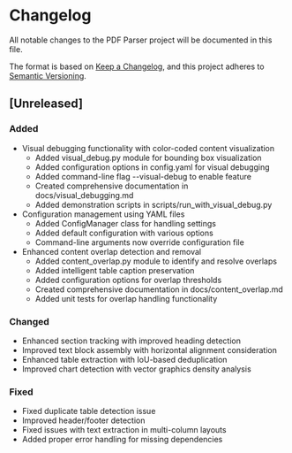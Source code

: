 # Changelog

All notable changes to the PDF Parser project will be documented in this file.

The format is based on [Keep a Changelog](https://keepachangelog.com/en/1.0.0/),
and this project adheres to [Semantic Versioning](https://semver.org/spec/v2.0.0.html).

## [Unreleased]

### Added
- Visual debugging functionality with color-coded content visualization
  - Added visual_debug.py module for bounding box visualization
  - Added configuration options in config.yaml for visual debugging
  - Added command-line flag --visual-debug to enable feature
  - Created comprehensive documentation in docs/visual_debugging.md
  - Added demonstration scripts in scripts/run_with_visual_debug.py
- Configuration management using YAML files
  - Added ConfigManager class for handling settings
  - Added default configuration with various options
  - Command-line arguments now override configuration file
- Enhanced content overlap detection and removal
  - Added content_overlap.py module to identify and resolve overlaps
  - Added intelligent table caption preservation
  - Added configuration options for overlap thresholds
  - Created comprehensive documentation in docs/content_overlap.md
  - Added unit tests for overlap handling functionality

### Changed
- Enhanced section tracking with improved heading detection
- Improved text block assembly with horizontal alignment consideration
- Enhanced table extraction with IoU-based deduplication
- Improved chart detection with vector graphics density analysis

### Fixed
- Fixed duplicate table detection issue
- Improved header/footer detection
- Fixed issues with text extraction in multi-column layouts
- Added proper error handling for missing dependencies
